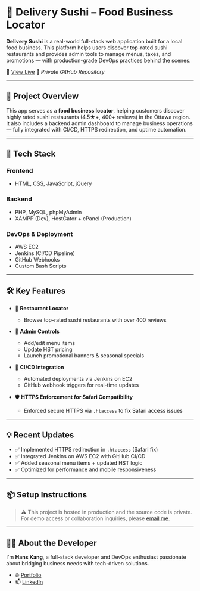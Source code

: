 # 🍣 Delivery Sushi – Food Business Locator

**Delivery Sushi** is a real-world full-stack web application built for a local food business. This platform helps users discover top-rated sushi restaurants and provides admin tools to manage menus, taxes, and promotions — with production-grade DevOps practices behind the scenes.

🔗 [View Live](https://www.ottawadeliverysushi.com) 
📁 *Private GitHub Repository*

---

## 🧾 Project Overview

This app serves as a **food business locator**, helping customers discover highly rated sushi restaurants (4.5★+, 400+ reviews) in the Ottawa region. It also includes a backend admin dashboard to manage business operations — fully integrated with CI/CD, HTTPS redirection, and uptime automation.

---

## 🧱 Tech Stack

### Frontend
- HTML, CSS, JavaScript, jQuery

### Backend
- PHP, MySQL, phpMyAdmin
- XAMPP (Dev), HostGator + cPanel (Production)

### DevOps & Deployment
- AWS EC2
- Jenkins (CI/CD Pipeline)
- GitHub Webhooks
- Custom Bash Scripts

---

## 🛠️ Key Features

- 📍 **Restaurant Locator**  
  - Browse top-rated sushi restaurants with over 400 reviews

- 🧾 **Admin Controls**  
  - Add/edit menu items  
  - Update HST pricing  
  - Launch promotional banners & seasonal specials

- 🔄 **CI/CD Integration**  
  - Automated deployments via Jenkins on EC2  
  - GitHub webhook triggers for real-time updates

- 🛡️ **HTTPS Enforcement for Safari Compatibility**  
  - Enforced secure HTTPS via `.htaccess` to fix Safari access issues

---

## 💡 Recent Updates

- ✅ Implemented HTTPS redirection in `.htaccess` (Safari fix)
- ✅ Integrated Jenkins on AWS EC2 with GitHub CI/CD
- ✅ Added seasonal menu items + updated HST logic
- ✅ Optimized for performance and mobile responsiveness

---

## 📦 Setup Instructions

> ⚠️ This project is hosted in production and the source code is private.  
> For demo access or collaboration inquiries, please [email me](mailto:kang0057@algonquinlive.com).

---

## 🙋‍♂️ About the Developer

I'm **Hans Kang**, a full-stack developer and DevOps enthusiast passionate about bridging business needs with tech-driven solutions.

- 🌐 [Portfolio](https://hanskang.com)  
- 📫 [LinkedIn](https://www.linkedin.com/in/hanskkang)

